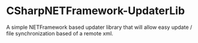 # CSharpNETFramework-UpdaterLib
A simple NETFramework based updater library that will allow easy update / file synchronization based of a remote xml.
